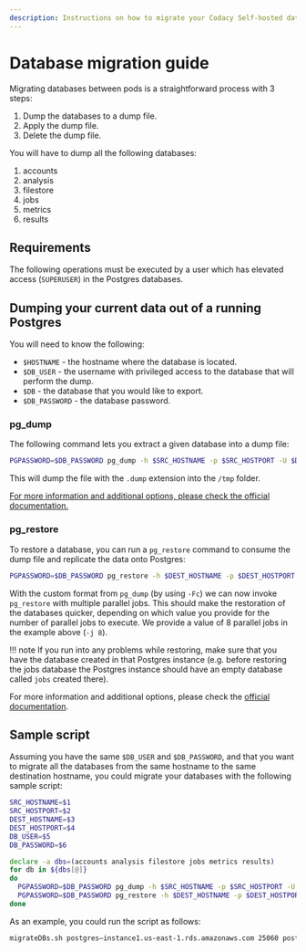 ```yaml
---
description: Instructions on how to migrate your Codacy Self-hosted database.
---
```


# Database migration guide

Migrating databases between pods is a straightforward process with 3 steps:

1.  Dump the databases to a dump file.
2.  Apply the dump file.
3.  Delete the dump file.

You will have to dump all the following databases:

1.  accounts
2.  analysis
3.  filestore
4.  jobs
5.  metrics
6.  results

## Requirements

The following operations must be executed by a user which has elevated access (`SUPERUSER`) in the Postgres databases.

## Dumping your current data out of a running Postgres

You will need to know the following:

-   `$HOSTNAME` - the hostname where the database is located.
-   `$DB_USER` - the username with privileged access to the database that will perform the dump.
-   `$DB` - the database that you would like to export.
-   `$DB_PASSWORD` - the database password.

### pg_dump

The following command lets you extract a given database into a dump file:

```bash
PGPASSWORD=$DB_PASSWORD pg_dump -h $SRC_HOSTNAME -p $SRC_HOSTPORT -U $DB_USER --clean -Fc $db > /tmp/$db.dump
```

This will dump the file with the `.dump` extension into the `/tmp` folder.

[For more information and additional options, please check the official documentation.](https://www.postgresql.org/docs/12/app-pgdump.html)

### pg_restore

To restore a database, you can run a `pg_restore` command to consume the dump file and replicate the data onto Postgres:

```bash
PGPASSWORD=$DB_PASSWORD pg_restore -h $DEST_HOSTNAME -p $DEST_HOSTPORT -U $DB_USER -j 8 -d $db -n public --clean $db.dump
```

With the custom format from `pg_dump` (by using `-Fc`) we can now invoke `pg_restore` with multiple parallel jobs. This should make the restoration of the databases quicker, depending on which value you provide for the number of parallel jobs to execute. We provide a value of 8 parallel jobs in the example above (`-j 8`).

!!! note
    If you run into any problems while restoring, make sure that you have the database created in that Postgres instance (e.g. before restoring the jobs database the Postgres instance should have an empty database called `jobs` created there).

For more information and additional options, please check the [official documentation](https://www.postgresql.org/docs/12/app-pgrestore.html).

## Sample script

Assuming you have the same `$DB_USER` and `$DB_PASSWORD`, and that you want to migrate all the databases from the same hostname to the same destination hostname, you could migrate your databases with the following sample script:

```bash
SRC_HOSTNAME=$1
SRC_HOSTPORT=$2
DEST_HOSTNAME=$3
DEST_HOSTPORT=$4
DB_USER=$5
DB_PASSWORD=$6

declare -a dbs=(accounts analysis filestore jobs metrics results)
for db in ${dbs[@]}
do
  PGPASSWORD=$DB_PASSWORD pg_dump -h $SRC_HOSTNAME -p $SRC_HOSTPORT -U $DB_USER --clean -Fc $db > /tmp/$db.dump
  PGPASSWORD=$DB_PASSWORD pg_restore -h $DEST_HOSTNAME -p $DEST_HOSTPORT -U $DB_USER -d $db -n public --clean $db.dump
done
```

As an example, you could run the script as follows:

```bash
migrateDBs.sh postgres–instance1.us-east-1.rds.amazonaws.com 25060 postgres–instance1.eu-west-1.rds.amazonaws.com 25060 super_user secret_password
```
